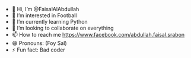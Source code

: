 - 👋 Hi, I’m @FaisalAlAbdullah
- 👀 I’m interested in Football
- 🌱 I’m currently learning Python
- 💞️ I’m looking to collaborate on everything
- 📫 How to reach me https://www.facebook.com/abdullah.faisal.srabon
- 😄 Pronouns: (Foy Sal)
- ⚡ Fun fact: Bad coder

<!---
FaisalAlAbdullah/FaisalAlAbdullah is a ✨ special ✨ repository because its `README.md` (this file) appears on your GitHub profile.
You can click the Preview link to take a look at your changes.
--->
